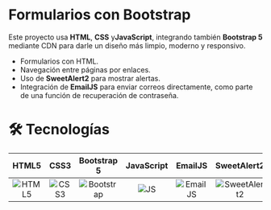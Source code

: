 # Formularios con Bootstrap

Este proyecto usa ​**HTML**​, **CSS** y ​**JavaScript**​, integrando también **Bootstrap 5** mediante CDN para darle un diseño más limpio, moderno y responsivo.

* Formularios con HTML.
* Navegación entre páginas por enlaces.
* Uso de **SweetAlert2** para mostrar alertas.
* Integración de **EmailJS** para enviar correos directamente, como parte de una función de recuperación de contraseña.

# 🛠️ Tecnologías

| HTML5 | CSS3 | Bootstrap 5 | JavaScript | EmailJS | SweetAlert2 |
|:-----:|:----:|:------------:|:----------:|:--------:|:------------:|
| ![HTML5](https://img.icons8.com/color/48/html-5--v1.png) | ![CSS3](https://img.icons8.com/color/48/css3.png) | ![Bootstrap](https://img.icons8.com/color/48/bootstrap.png) | ![JS](https://img.icons8.com/color/48/javascript--v1.png) | ![EmailJS](https://img.icons8.com/fluency/48/send-mass-email.png) | ![SweetAlert2](https://img.icons8.com/external-flat-icons-inmotus-design/48/external-alert-user-interface-flat-icons-inmotus-design.png) |
